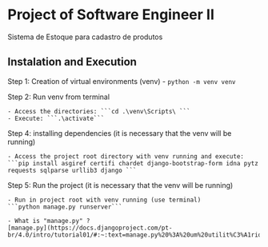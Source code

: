 # Project of Software Engineer II

Sistema de Estoque para cadastro de produtos

## Instalation and Execution
Step 1: Creation of virtual environments (venv)
	- ```python -m venv venv```

Step 2: Run venv from terminal 

	- Access the directories: ```cd .\venv\Scripts\ ```
	- Execute: ```.\activate```

Step 4: installing dependencies (it is necessary that the venv will be running)

	- Access the project root directory with venv running and execute: 
	```pip install asgiref certifi chardet django-bootstrap-form idna pytz requests sqlparse urllib3 django ```

Step 5: Run the project (it is necessary that the venv will be running)

	- Run in project root with venv running (use terminal)
	```python manage.py runserver```

	- What is "manage.py" ?
	[manage.py](https://docs.djangoproject.com/pt-br/4.0/intro/tutorial01/#:~:text=manage.py%20%3A%20um%20utilit%C3%A1rio%20de,Python%20para%20o%20seu%20projeto.) 